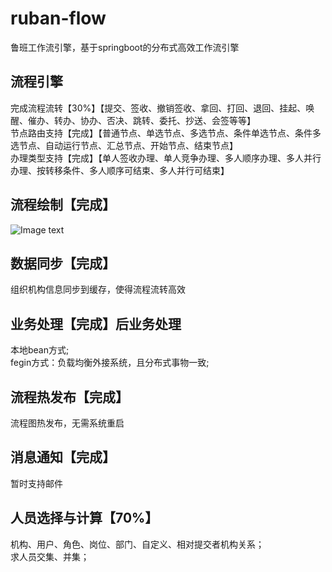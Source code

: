 # ruban-flow
鲁班工作流引擎，基于springboot的分布式高效工作流引擎
## 流程引擎
完成流程流转【30%】【提交、签收、撤销签收、拿回、打回、退回、挂起、唤醒、催办、转办、协办、否决、跳转、委托、抄送、会签等等】  
节点路由支持【完成】【普通节点、单选节点、多选节点、条件单选节点、条件多选节点、自动运行节点、汇总节点、开始节点、结束节点】  
办理类型支持【完成】【单人签收办理、单人竞争办理、多人顺序办理、多人并行办理、按转移条件、多人顺序可结束、多人并行可结束】  
## 流程绘制【完成】
![Image text](https://github.com/figuewang/ruban-flow/blob/master/ruban-studio/src/main/resources/static/images/studio2.png)
## 数据同步【完成】
组织机构信息同步到缓存，使得流程流转高效
## 业务处理【完成】后业务处理
本地bean方式;   
fegin方式：负载均衡外接系统，且分布式事物一致;  
## 流程热发布【完成】
流程图热发布，无需系统重启
## 消息通知【完成】
暂时支持邮件
## 人员选择与计算【70%】
机构、用户、角色、岗位、部门、自定义、相对提交者机构关系；  
求人员交集、并集；



